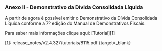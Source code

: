 ### **Anexo II - Demonstrativo da Dívida Consolidada Líquida**

A partir de agora é possível emitir o Demonstrativo da Dívida Consolidada Líquida conforme a 7º edição do Manual de Demonstrativos Fiscais. 
 


Para saber mais informações clique aqui: [Tutorial][1]

[1]: release_notes/v2.4.327/tutoriais/8115.pdf {target=_blank}
